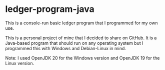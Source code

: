 # ledger-program-java
This is a console-run basic ledger program that I programmed for my own use.

This is a personal project of mine that I decided to share on GitHub. It is a Java-based program that should run on any operating system but I programmed this with Windows and Debian-Linux in mind.

Note: I used OpenJDK 20 for the Windows version and OpenJDK 19 for the Linux version.
